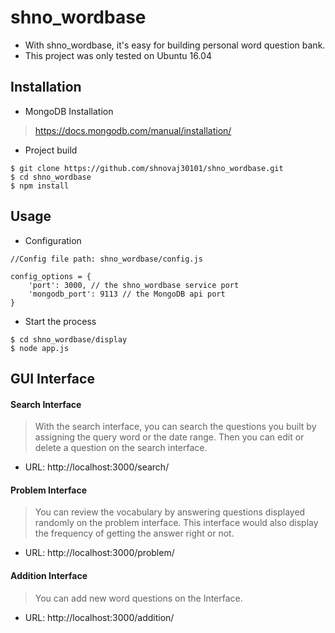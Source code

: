 # shno_wordbase
* With shno_wordbase, it's easy for building personal word question bank.
* This project was only tested on Ubuntu 16.04

## Installation
* MongoDB Installation
> https://docs.mongodb.com/manual/installation/
* Project build
```
$ git clone https://github.com/shnovaj30101/shno_wordbase.git
$ cd shno_wordbase
$ npm install
```

## Usage
* Configuration
```
//Config file path: shno_wordbase/config.js
   
config_options = {
    'port': 3000, // the shno_wordbase service port
    'mongodb_port': 9113 // the MongoDB api port 
}
```
* Start the process
```
$ cd shno_wordbase/display
$ node app.js
```
## GUI Interface
#### Search Interface
> With the search interface, you can search the questions you built by assigning the query word or the date range. Then you can edit or delete a question on the search interface.
 * URL: http://localhost:3000/search/ 

#### Problem Interface
> You can review the vocabulary by answering questions displayed randomly on the problem interface. This interface would also display the frequency of getting the answer right or not. 
 * URL: http://localhost:3000/problem/ 

#### Addition Interface
> You can add new word questions on the Interface. 
 * URL: http://localhost:3000/addition/ 







